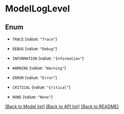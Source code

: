 # ModelLogLevel

## Enum


* `TRACE` (value: `"Trace"`)

* `DEBUG` (value: `"Debug"`)

* `INFORMATION` (value: `"Information"`)

* `WARNING` (value: `"Warning"`)

* `ERROR` (value: `"Error"`)

* `CRITICAL` (value: `"Critical"`)

* `NONE` (value: `"None"`)


[[Back to Model list]](../README.md#documentation-for-models) [[Back to API list]](../README.md#documentation-for-api-endpoints) [[Back to README]](../README.md)


